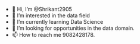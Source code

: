 - 👋 Hi, I’m @Shrikant2905
- 👀 I’m interested in the data field
- 🌱 I’m currently learning Data Science
- 💞️ I’m looking for opportunities in the data domain.
- 📫 How to reach me 9082428178.

<!---
Shrikant2905/Shrikant2905 is a ✨ special ✨ repository because its `README.md` (this file) appears on your GitHub profile.
You can click the Preview link to take a look at your changes.
--->

